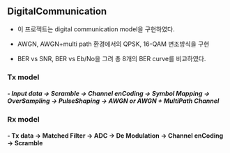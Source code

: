 ## DigitalCommunication
 - 이 프로젝트는 digital communication model을 구현하였다.
 
 - AWGN, AWGN+multi path 환경에서의 QPSK, 16-QAM 변조방식을 구현
   
 - BER vs SNR, BER vs Eb/No을 그려 총 8개의 BER curve를 비교하였다.


### Tx model
 ##### - Input data -> Scramble -> Channel enCoding -> Symbol Mapping -> OverSampling -> PulseShaping -> AWGN or AWGN + MultiPath Channel

### Rx model
 #### - Tx data -> Matched Filter -> ADC -> De Modulation -> Channel enCoding -> Scramble

